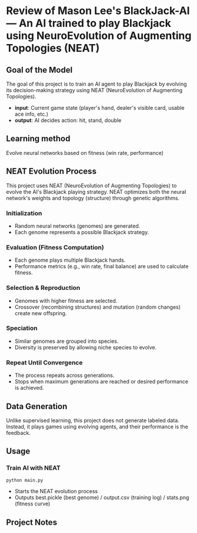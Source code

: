 # Review of Mason Lee's BlackJack-AI — An AI trained to play Blackjack using NeuroEvolution of Augmenting Topologies (NEAT)

## Goal of the Model
The goal of this project is to train an AI agent to play Blackjack by evolving its decision-making strategy using NEAT (NeuroEvolution of Augmenting Topologies).

- **input**: Current game state (player's hand, dealer's visible card, usable ace info, etc.)
- **output**: AI decides action: hit, stand, double

## Learning method
Evolve neural networks based on fitness (win rate, performance)

## NEAT Evolution Process
This project uses NEAT (NeuroEvolution of Augmenting Topologies) to evolve the AI's Blackjack playing strategy. NEAT optimizes both the neural network's weights and topology (structure) through genetic algorithms.

### Initialization
- Random neural networks (genomes) are generated.
- Each genome represents a possible Blackjack strategy.

### Evaluation (Fitness Computation)
- Each genome plays multiple Blackjack hands.
- Performance metrics (e.g., win rate, final balance) are used to calculate fitness.

### Selection & Reproduction
- Genomes with higher fitness are selected.
- Crossover (recombining structures) and mutation (random changes) create new offspring.

### Speciation
- Similar genomes are grouped into species.
- Diversity is preserved by allowing niche species to evolve.

### Repeat Until Convergence
- The process repeats across generations.
- Stops when maximum generations are reached or desired performance is achieved.

## Data Generation 
Unlike supervised learning, this project does not generate labeled data.
Instead, it plays games using evolving agents, and their performance is the feedback.

## Usage

### Train AI with NEAT
```bash
python main.py
```

- Starts the NEAT evolution process
- Outputs best.pickle (best genome) / output.csv (training log) / stats.png (fitness curve)

## Project Notes

